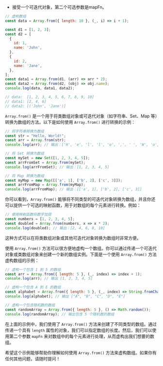 * 接受一个可迭代对象，第二个可选参数是mapFn。

```js
// 虚构数组
const data = Array.from({ length: 10 }, (_, i) => i + 1);

const d1 = [1, 2, 3];
const d2 = [
  {
    id: 1,
    name: 'John',
  },
  {
    id: 2,
    name: 'Jane',
  },
];
const data1 = Array.from(d1, (arr) => arr * 2);
const data2 = Array.from(d2, (obj) => obj.name);
console.log(data, data1, data2);

// data:  [1, 2, 3, 4, 5, 6, 7, 8, 9, 10]
// data1: [2, 4, 6]
// data2: [('John', 'Jane')]
```

`Array.from()` 是一个用于将类数组对象或可迭代对象（如字符串、Set、Map 等）转换为数组的方法。以下是如何使用 `Array.from()` 进行转换的示例：

```javascript
// 将字符串转换为数组
const str = "Hello, World!";
const arr = Array.from(str);
console.log(arr); // 输出：['H', 'e', 'l', 'l', 'o', ',', ' ', 'W', 'o', 'r', 'l', 'd', '!']

// 将 Set 转换为数组
const mySet = new Set([1, 2, 3, 4, 5]);
const arrFromSet = Array.from(mySet);
console.log(arrFromSet); // 输出：[1, 2, 3, 4, 5]

// 将 Map 转换为数组
const myMap = new Map([['a', 1], ['b', 2], ['c', 3]]);
const arrFromMap = Array.from(myMap);
console.log(arrFromMap); // 输出：[['a', 1], ['b', 2], ['c', 3]]
```

你可以看到，`Array.from()` 能够将不同类型的可迭代对象转换为数组，并且你还可以提供一个可选的映射函数，用于对数组的每个元素进行转换。例如：

```javascript
// 使用映射函数将数字加倍
const numbers = [1, 2, 3, 4, 5];
const doubled = Array.from(numbers, x => x * 2);
console.log(doubled); // 输出：[2, 4, 6, 8, 10]
```

这种方式可以在将类数组对象或其他可迭代对象转换为数组时非常方便。

使用 `Array.from()` 方法可以很方便地虚构一个数组。你可以通过传递一个可迭代对象或类数组对象来创建一个新的数组实例。下面是一个使用 `Array.from()` 方法虚构数组的示例：

```javascript
// 虚构一个包含 1 到 5 的数组
const arr = Array.from({ length: 5 }, (_, index) => index + 1);
console.log(arr); // 输出 [1, 2, 3, 4, 5]

// 虚构一个包含 A 到 E 的数组
const alphabet = Array.from({ length: 5 }, (_, index) => String.fromCharCode(65 + index));
console.log(alphabet); // 输出 ["A", "B", "C", "D", "E"]

// 虚构一个包含随机数的数组
const randomArray = Array.from({ length: 5 }, () => Math.random());
console.log(randomArray); // 输出包含 5 个随机数的数组
```

在上面的示例中，我们使用了 `Array.from()` 方法来创建了不同类型的数组。通过传递一个具有 `length` 属性的对象，我们可以指定数组的长度。然后，我们可以使用第二个参数 `mapFn` 来对数组中的每个元素进行处理，从而虚构出我们想要的数组。

希望这个示例能够帮助你理解如何使用 `Array.from()` 方法来虚构数组。如果你有任何其他问题，请随时提问！